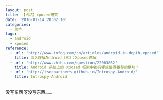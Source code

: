 ```yaml
---
layout: post
title: 【占坑】xposed研究
date: '2016-01-14 20:02:10'
categories:
  - 技术
tags:
  - android
  - xposed
reference:
  - url: 'http://www.infoq.com/cn/articles/android-in-depth-xposed'
    title: 深入理解Android（三）：Xposed详解
  - url: 'http://www.zhihu.com/question/22063862'
    title: Android 系统上的 Xposed 框架中都有哪些值得推荐的模块？
  - url: 'http://isecpartners.github.io/Introspy-Android/'
    title: Introspy-Android
---
```


没写东西呀没写东西。。。
